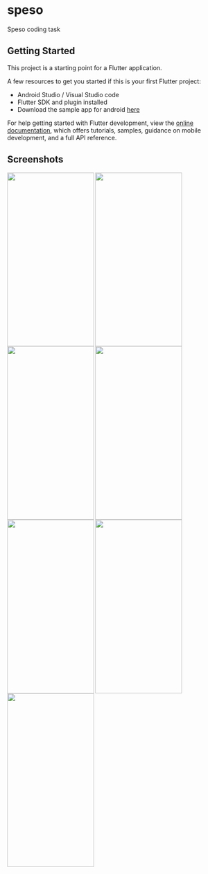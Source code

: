 # speso

Speso coding task

## Getting Started

This project is a starting point for a Flutter application.

A few resources to get you started if this is your first Flutter project:

- Android Studio / Visual Studio code
- Flutter SDK and plugin installed
- Download the sample app for android [here](https://drive.google.com/file/d/1vfAL7yGRVXpETc9e30AqlsweiHamsADq/view?usp=sharing)

For help getting started with Flutter development, view the
[online documentation](https://docs.flutter.dev/), which offers tutorials,
samples, guidance on mobile development, and a full API reference.

## Screenshots

<a href="url"><img src="https://user-images.githubusercontent.com/13081314/173699349-45a1a447-b506-427c-b95e-78c91860eb78.jpg" align="left" height="400" width="200" ></a>

<a href="url"><img src="https://user-images.githubusercontent.com/13081314/173699382-b3c11fa8-020b-4377-a0db-c250bcf00f5b.jpg" align="left" height="400" width="200" ></a>

<a href="url"><img src="https://user-images.githubusercontent.com/13081314/173699398-58fd1aef-dc4d-4bbf-a9b7-17c9168636f1.jpg" align="left" height="400" width="200" ></a>

<a href="url"><img src="https://user-images.githubusercontent.com/13081314/173699408-bd63d693-b127-41eb-bdd2-a6549208c0e3.jpg" align="left" height="400" width="200" ></a>

<a href="url"><img src="https://user-images.githubusercontent.com/13081314/173699435-c3853156-0e06-47b2-a747-1e30c2656b27.jpg" align="left" height="400" width="200" ></a>

<a href="url"><img src="https://user-images.githubusercontent.com/13081314/173699452-f2d03d50-40aa-4aee-9c5b-97c66ca6863f.jpg" align="left" height="400" width="200" ></a>

<a href="url"><img src="https://user-images.githubusercontent.com/13081314/173699468-1aec52ff-72bd-4708-b314-16ab69032ba1.jpg" align="left" height="400" width="200" ></a>


